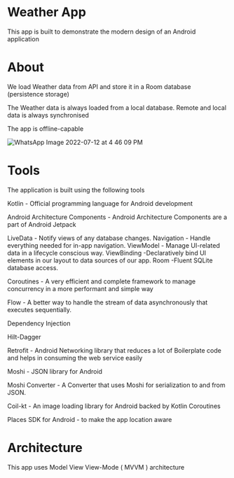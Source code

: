 # Weather App

This app is built to demonstrate the modern design of an Android application

# About 

We load Weather data from API and store it in a Room database (persistence storage)

The Weather data is always loaded from a local database. Remote and local data is always synchronised

The app is offline-capable

![WhatsApp Image 2022-07-12 at 4 46 09 PM](https://user-images.githubusercontent.com/12032432/178560883-28384a81-47ba-43af-b3a1-9436869cc0ba.jpg)

# Tools


The application is built using the following tools


Kotlin - Official programming language for Android development

Android Architecture Components - Android Architecture Components are a part of Android Jetpack


 LiveData - Notify views of any database changes.
 Navigation - Handle everything needed for in-app navigation.
 ViewModel - Manage UI-related data in a lifecycle conscious way.
 ViewBinding -Declaratively bind UI elements in our layout to data sources of our app.
 Room -Fluent SQLite database access.


Coroutines - A very efficient and complete framework to manage concurrency in a more performant and simple way

Flow - A better way to handle the stream of data asynchronously that executes sequentially.

Dependency Injection

Hilt-Dagger

Retrofit - Android Networking library that reduces a lot of Boilerplate code and helps in consuming the web service easily

Moshi - JSON library for Android

Moshi Converter - A Converter that uses Moshi for serialization to and from JSON.

Coil-kt - An image loading library for Android backed by Kotlin Coroutines

Places SDK for Android - to make the app location aware 


# Architecture

This app uses Model View View-Mode ( MVVM ) architecture
